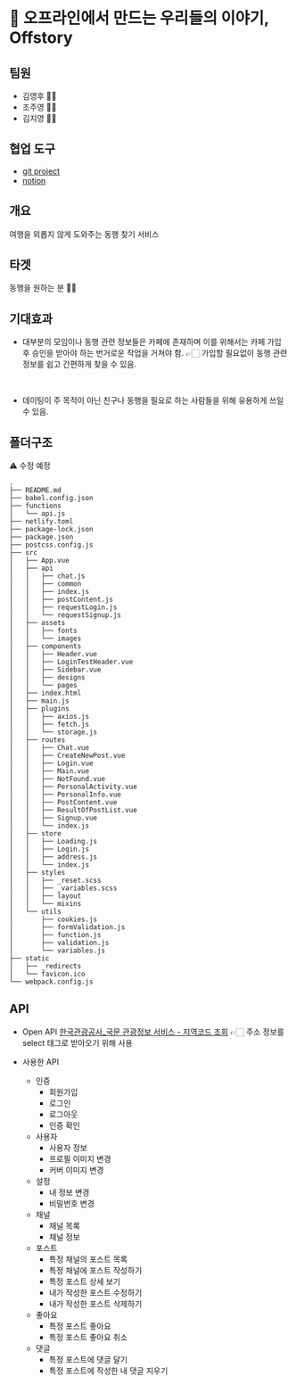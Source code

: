 # 📆 오프라인에서 만드는 우리들의 이야기, Offstory
## 팀원
- 김영후 🙆‍♀️
- 조주영 🙆‍♀️
- 김지영 🙆‍♀️

## 협업 도구
- [git project](https://github.com/prgrms-fe-devcourse/FEDC_OffStory_OFF1/projects/1)
- [notion](https://www.notion.so/1-SNS-60f13d07d4d54066a8456731baee30c4)

## 개요
여행을 외롭지 않게 도와주는 동행 찾기 서비스

## 타겟
<!-- 부랑자, 방랑자, 혼동족(혼잔데 동행을 구하는 족) -->
동행을 원하는 분 🙋‍♀️
## 기대효과
- 대부분의 모임이나 동행 관련 정보들은 카페에 존재하며 이를 위해서는
카페 가입 후 승인을 받아야 하는 번거로운 작업을 거쳐야 함.
👉🏻 가입할 필요없이 동행 관련 정보를 쉽고 간편하게 찾을 수 있음.
<br/>

- 데이팅이 주 목적이 아닌 친구나 동행을 필요로 하는 사람들을 위해 
유용하게 쓰일 수 있음.

## 폴더구조
⚠️ 수정 예정
```
.
├── README.md
├── babel.config.json
├── functions
│   └── api.js
├── netlify.toml
├── package-lock.json
├── package.json
├── postcss.config.js
├── src
│   ├── App.vue
│   ├── api
│   │   ├── chat.js
│   │   ├── common
│   │   ├── index.js
│   │   ├── postContent.js
│   │   ├── requestLogin.js
│   │   └── requestSignup.js
│   ├── assets
│   │   ├── fonts
│   │   └── images
│   ├── components
│   │   ├── Header.vue
│   │   ├── LoginTestHeader.vue
│   │   ├── Sidebar.vue
│   │   ├── designs
│   │   └── pages
│   ├── index.html
│   ├── main.js
│   ├── plugins
│   │   ├── axios.js
│   │   ├── fetch.js
│   │   └── storage.js
│   ├── routes
│   │   ├── Chat.vue
│   │   ├── CreateNewPost.vue
│   │   ├── Login.vue
│   │   ├── Main.vue
│   │   ├── NotFound.vue
│   │   ├── PersonalActivity.vue
│   │   ├── PersonalInfo.vue
│   │   ├── PostContent.vue
│   │   ├── ResultOfPostList.vue
│   │   ├── Signup.vue
│   │   └── index.js
│   ├── store
│   │   ├── Loading.js
│   │   ├── Login.js
│   │   ├── address.js
│   │   └── index.js
│   ├── styles
│   │   ├── _reset.scss
│   │   ├── _variables.scss
│   │   ├── layout
│   │   └── mixins
│   └── utils
│       ├── cookies.js
│       ├── formValidation.js
│       ├── function.js
│       ├── validation.js
│       └── variables.js
├── static
│   ├── _redirects
│   └── favicon.ico
└── webpack.config.js
```
## API
- Open API
[한국관광공사_국문 관광정보 서비스 - 지역코드 조회](https://www.data.go.kr/data/15057787/openapi.do)
👉🏻 주소 정보를 select 태그로 받아오기 위해 사용

- 사용한 API
	- 인증
		- 회원가입
		- 로그인
		- 로그아웃
		- 인증 확인
	- 사용자
		- 사용자 정보
		- 프로필 이미지 변경
		- 커버 이미지 변경
	- 설정
		- 내 정보 변경
		- 비밀번호 변경
	- 채널
		- 채널 목록
		- 채널 정보
	- 포스트
		- 특정 채널의 포스트 목록
		- 특정 채널에 포스트 작성하기
		- 특정 포스트 상세 보기
		- 내가 작성한 포스트 수정하기
		- 내가 작성한 포스트 삭제하기
	- 좋아요
		- 특정 포스트 좋아요
		- 특정 포스트 좋아요 취소
	- 댓글
		- 특정 포스트에 댓글 달기
		- 특정 포스트에 작성한 내 댓글 지우기

















